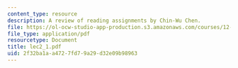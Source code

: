 ```yaml
---
content_type: resource
description: A review of reading assignments by Chin-Wu Chen.
file: https://ol-ocw-studio-app-production.s3.amazonaws.com/courses/12-570-structure-and-dynamics-of-the-cmb-region-spring-2004/2f32ba1aa4727fd79a29d32e09b98963_lec2_1.pdf
file_type: application/pdf
resourcetype: Document
title: lec2_1.pdf
uid: 2f32ba1a-a472-7fd7-9a29-d32e09b98963
---
```

